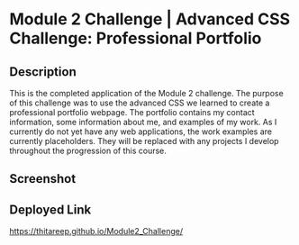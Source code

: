 # Module 2 Challenge | Advanced CSS Challenge: Professional Portfolio
## Description
This is the completed application of the Module 2 challenge. The purpose of this challenge was to use the advanced CSS we learned to create a professional portfolio webpage. The portfolio contains my contact information, some information about me, and examples of my work. As I currently do not yet have any web applications, the work examples are currently placeholders. They will be replaced with any projects I develop throughout the progression of this course. 
## Screenshot
## Deployed Link
https://thitareep.github.io/Module2_Challenge/
